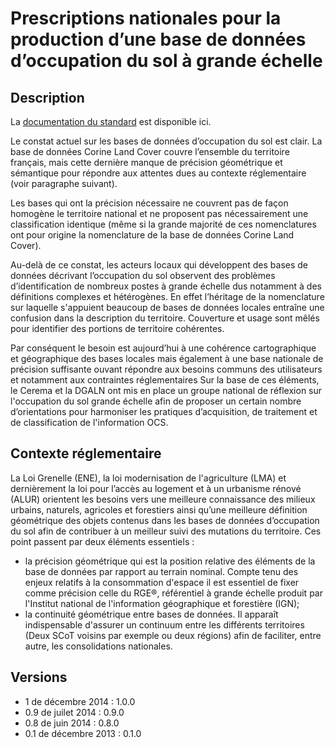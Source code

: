 # Prescriptions nationales pour la production d’une base de données d’occupation du sol à grande échelle

## Description
La [documentation du standard](https://cnig.gouv.fr/IMG/pdf/pnocsge-10-decembre-20141.pdf) est disponible ici.

Le constat actuel sur les bases de données d’occupation du sol est clair. La base de données Corine Land Cover couvre l’ensemble du territoire français, mais cette dernière manque de précision géométrique et sémantique pour répondre aux attentes dues au contexte réglementaire (voir paragraphe suivant).

Les bases qui ont la précision nécessaire ne couvrent pas de façon homogène le territoire national et ne proposent pas nécessairement une classification identique (même si la grande majorité de ces nomenclatures ont pour origine la nomenclature de la base de données Corine Land Cover).

Au-delà de ce constat, les acteurs locaux qui développent des bases de données décrivant l’occupation du sol observent des problèmes d’identification de nombreux postes à grande échelle dus notamment à des définitions complexes et hétérogènes. En effet l’héritage de la nomenclature sur laquelle s'appuient beaucoup de bases de données locales entraîne une confusion dans la description du territoire. Couverture et usage sont mêlés pour identifier des portions de territoire cohérentes.

Par conséquent le besoin est aujourd’hui à une cohérence cartographique et géographique des bases locales mais également à une base nationale de précision suffisante  ouvant répondre aux besoins communs des utilisateurs et notamment aux contraintes réglementaires Sur la base de ces éléments, le Cerema et la DGALN ont mis en place un groupe national de réflexion sur l'occupation du sol grande échelle afin de proposer un certain nombre d’orientations pour harmoniser les pratiques d’acquisition, de traitement et de classification de l'information OCS.

## Contexte réglementaire
La Loi Grenelle (ENE), la loi modernisation de l'agriculture (LMA) et dernièrement la loi pour l’accès au logement et à un urbanisme rénové (ALUR) orientent les besoins vers une meilleure connaissance des milieux urbains, naturels, agricoles et forestiers ainsi qu’une meilleure définition géométrique des objets contenus dans les bases de données d’occupation du sol afin de contribuer à un meilleur suivi des mutations du territoire. Ces point passent par deux éléments essentiels :
* la précision géométrique qui est la position relative des éléments de la base de données par rapport au terrain nominal. Compte tenu des enjeux relatifs à la consommation d'espace il est essentiel de fixer comme précision celle du RGE®, référentiel à grande échelle produit par l'Institut national de l'information géographique et forestière (IGN);
* la continuité géométrique entre bases de données. Il apparaît indispensable d'assurer un continuum entre les différents territoires (Deux SCoT voisins par exemple ou deux régions) afin de faciliter, entre autre, les consolidations nationales.


## Versions
- 1 de décembre 2014 : 1.0.0
- 0.9 de juilet 2014 : 0.9.0
- 0.8 de juin 2014 : 0.8.0
- 0.1 de décembre 2013 : 0.1.0
